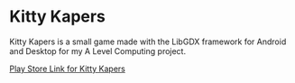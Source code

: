 # Kitty Kapers #

Kitty Kapers is a small game made with the LibGDX framework for Android and Desktop for my A Level Computing project.

[Play Store Link for Kitty Kapers](https://play.google.com/store/apps/details?id=com.ewench.kittykapers)

